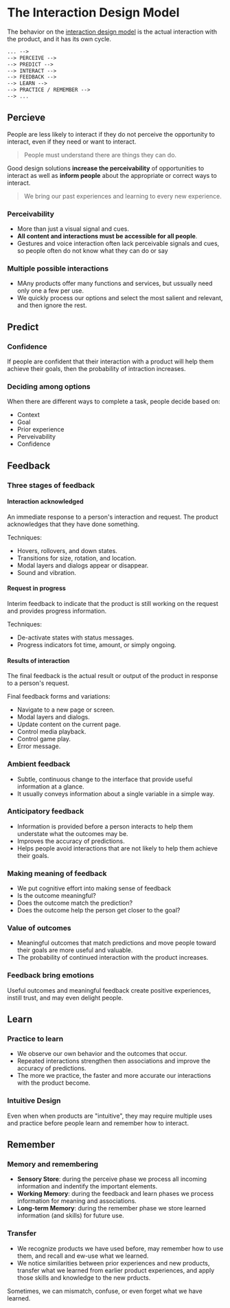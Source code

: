 # The Interaction Design Model

The behavior on the [interaction design model](a-model-of-psychology-and-ixd.md/#introducing-the-interaction-design-model) is the actual interaction with the product, and it has its own cycle.

```txt
... -->
--> PERCEIVE -->
--> PREDICT -->
--> INTERACT -->
--> FEEDBACK -->
--> LEARN -->
--> PRACTICE / REMEMBER -->
--> ...
```

## Percieve

People are less likely to interact if they do not perceive the opportunity to interact, even if they need or want to interact.

> People must understand there are things they can do.

Good design solutions **increase the perceivability** of opportunities to interact as well as **inform people** about the appropriate or correct ways to interact.

> We bring our past experiences and learning to every new experience.

### Perceivability

* More than just a visual signal and cues.
* **All content and interactions must be accessible for all people**.
* Gestures and voice interaction often lack perceivable signals and cues, so people often do not know what they can do or say

### Multiple possible interactions

* MAny products offer many functions and services, but ussually need only one a few per use.
* We quickly process our options and select the most salient and relevant, and then ignore the rest.

## Predict

### Confidence

If people are confident that their interaction with a product will help them achieve their goals, then the probability of intraction increases.

### Deciding among options

When there are different ways to complete a task, people decide based on:

* Context
* Goal
* Prior experience
* Perveivability
* Confidence

## Feedback

### Three stages of feedback

#### Interaction acknowledged

An immediate response to a person's interaction and request. The product acknowledges that they have done something.

Techniques:

* Hovers, rollovers, and down states.
* Transitions for size, rotation, and location.
* Modal layers and dialogs appear or disappear.
* Sound and vibration.

#### Request in progress

Interim feedback to indicate that the product is still working on the request and provides progress information.

Techniques:

* De-activate states with status messages.
* Progress indicators fot time, amount, or simply ongoing.

#### Results of interaction

The final feedback is the actual result or output of the product in response to a person's request.

Final feedback forms and variations:

* Navigate to a new page or screen.
* Modal layers and dialogs.
* Update content on the current page.
* Control media playback.
* Control game play.
* Error message.

### Ambient feedback

* Subtle, continuous change to the interface that provide useful information at a glance.
* It usually conveys information about a single variable in a simple way.

### Anticipatory feedback

* Information is provided before a person interacts to help them understate what the outcomes may be.
* Improves the accuracy of predictions.
* Helps people avoid interactions that are not likely to help them achieve their goals.

### Making meaning of feedback

* We put cognitive effort into making sense of feedback
* Is the outcome meaningful?
* Does the outcome match the prediction?
* Does the outcome help the person get closer to the goal?

### Value of outcomes

* Meaningful outcomes that match predictions and move people toward their goals are more useful and valuable.
* The probability of continued interaction with the product increases.

### Feedback bring emotions

Useful outcomes and meaningful feedback create positive experiences, instill trust, and may even delight people.

## Learn

### Practice to learn

* We observe our own behavior and the outcomes that occur.
* Repeated interactions strengthen then associations and improve the accuracy of predictions.
* The more we practice, the faster and more accurate our interactions with the product become.

### Intuitive Design

Even when when products are "intuitive", they may require multiple uses and practice before people learn and remember how to interact.

## Remember

### Memory and remembering

* **Sensory Store**: during the perceive phase we process all incoming information and indentify the important elements.
* **Working Memory**: during the feedback and learn phases we process information for meaning and associations.
* **Long-term Memory**: during the remember phase we store learned information (and skills) for future use.

### Transfer

* We recognize products we have used before, may remember how to use them, and recall and ew-use what we learned.
* We notice similarities between prior experiences and new products, transfer what we learned from earlier product experiences, and apply those skills and knowledge to the new prducts.

Sometimes, we can mismatch, confuse, or even forget what we have learned.
